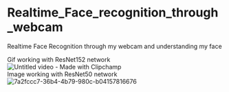 # Realtime_Face_recognition_through_webcam
Realtime Face Recognition through my webcam and understanding my face

Gif working with ResNet152 network<br />
![Untitled video - Made with Clipchamp](https://github.com/user-attachments/assets/24a77614-3c41-4cca-920c-b92b185e3ff1)<br />
Image working with ResNet50 network<br />
![7a2fccc7-36b4-4b79-980c-b04157816676](https://github.com/user-attachments/assets/dc6526bb-2ebc-472b-ab11-4a12e02cf86a)<br />
